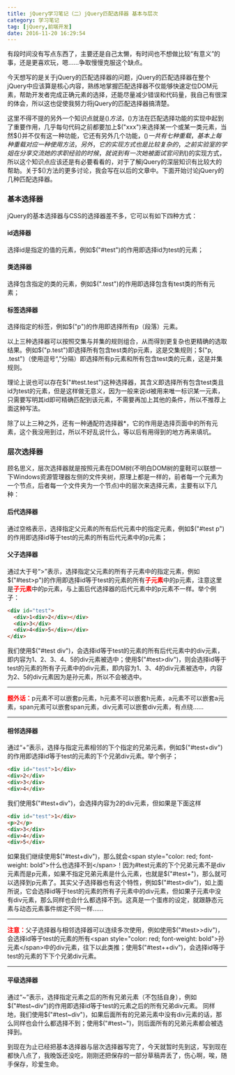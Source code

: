 ```yaml
---
title: jQuery学习笔记（二）jQuery匹配选择器 基本与层次
category: 学习笔记
tag: [jQuery,前端开发]
date: 2016-11-20 16:29:54
---
```


有段时间没有写点东西了，主要还是自己太懒，有时间也不想做比较“有意义”的事，还是更喜欢玩，嗯……争取慢慢克服这个缺点。<!--more-->

今天想写的是关于jQuery的匹配选择器的问题，jQuery的匹配选择器在整个jQuery中应该算是核心内容，熟练地掌握匹配选择器不仅能够快速定位DOM元素，帮助开发者完成正确元素的选择，还能尽量减少错误和代码量，我自己有很深的体会，所以这也促使我努力将jQuery的匹配选择器搞清楚。

这里不得不提的另外一个知识点就是$()方法，$()方法在匹配选择功能的实现中起到了重要作用，几乎每句代码之前都要加上$("xxx")来选择某一个或某一类元素，当然$()并不仅有这一种功能，它还有另外几个功能，$()一共有七种重载，基本上每种重载对应一种使用方法，另外，它的实现方式也是比较复杂的，之前实验室的学姐在分享交流她的求职经验的时候，就说到有一次她被面试官问到$()的实现方式，所以这个知识点应该还是有必要看看的，对于了解jQuery的深层知识有比较大的帮助。关于$()方法的更多讨论，我会写在以后的文章中。下面开始讨论jQuery的几种匹配选择器。

### 基本选择器
jQuery的基本选择器与CSS的选择器差不多，它可以有如下四种方式：

#### id选择器
选择id是指定的值的元素，例如$("#test")的作用即选择id为test的元素；
#### 类选择器
选择包含指定的类的元素，例如$(".test")的作用即选择包含有test类的所有元素；
#### 标签选择器
选择指定的标签，例如$("p")的作用即选择所有p（段落）元素。

以上三种选择器可以按照交集与并集的规则组合，从而得到更复杂也更精确的选取结果。例如$("p.test")即选择所有包含test类的p元素，这是交集规则；$("p, .test")（使用逗号“,”分隔）即选择所有p元素和所有包含test类的元素，这是并集规则。

理论上说也可以存在$("#test.test")这种选择器，其含义即选择所有包含test类且id为test的元素，但是这样做无意义，因为一般来说id被用来唯一标识某一元素，只需要写明其id即可精确匹配到该元素，不需要再加上其他的条件，所以不推荐上面这种写法。

除了以上三种之外，还有一种通配符选择器*，它的作用是选择页面中的所有元素，这个我没用到过，所以不好乱说什么，等以后有用得到的地方再来填坑。

### 层次选择器
顾名思义，层次选择器就是按照元素在DOM树(不明白DOM树的童鞋可以联想一下Windows资源管理器左侧的文件夹树，原理上都是一样的，前者每一个元素为一个节点，后者每一个文件夹为一个节点)中的层次来选择元素，主要有以下几种：

#### 后代选择器
通过空格表示，选择指定父元素的所有后代元素中的指定元素，例如$("#test p")的作用即选择id等于test的元素的所有后代元素中的p元素；
#### 父子选择器
通过大于号“>”表示，选择指定父元素的所有子元素中的指定元素，例如$("#test>p")的作用即选择id等于test的元素的所有<span style="color: red; font-weight: bold">子元素</span>中的p元素，注意这里是<span style="color: red; font-weight: bold">子元素</span>中的p元素，与上面后代选择器的后代元素中的p元素不一样。举个例子：
``` html
<div id="test">
  <div>1<div>2</div></div>
  <div>3</div>
  <div>4<div>5</div></div>
</div>
```
我们使用$("#test div")，会选择id等于test的元素的所有后代元素中的div元素，即内容为1、2、3、4、5的div元素被选中；使用$("#test>div")，则会选择id等于test的元素的所有子元素中的div元素，即内容为1、3、4的div元素被选中，内容为2、5的div元素因为是孙元素，所以不会被选中。
___
<span style="color: red; font-weight: bold">题外话：</span>p元素不可以嵌套p元素，h元素不可以嵌套h元素，a元素不可以嵌套a元素，span元素可以嵌套span元素，div元素可以嵌套div元素，有点绕……
___
#### 相邻选择器
通过“+”表示，选择与指定元素相邻的下个指定的兄弟元素，例如$("#test+div")的作用即选择id等于test的元素的下个兄弟div元素。举个例子；
``` html
<div id="test">1</div>
<div>2</div>
<div>3</div>
<div>4</div>
```
我们使用$("#test+div")，会选择内容为2的div元素，但如果是下面这样
``` html
<div id="test">1</div>
<p>2</p>
<div>3</div>
<div>4</div>
<div>5</div>
```
如果我们继续使用$("#test+div")，那么就会<span style="color: red; font-weight: bold">什么也选择不到</span>！因为#test元素的下个兄弟元素不是div元素而是p元素，如果不指定兄弟元素是什么元素，也就是$("#test+")，那么就可以选择到p元素了。其实父子选择器也有这个特性，例如$("#test>div")，如上面所说，它会选择id等于test的元素的所有子元素中的div元素，但如果子元素中没有div元素，那么同样也会什么都选择不到。这真是一个蛋疼的设定，就跟静态元素与动态元素事件绑定不同一样……
___
<span style="color: red; font-weight: bold">注意：</span>父子选择器与相邻选择器可以连续多次使用，例如使用$("#test>>div")，会选择id等于test的元素的所有<span style="color: red; font-weight: bold">孙元素</span>中的div元素，往下以此类推；使用$("#test++div")，会选择id等于test的元素的下下个兄弟div元素。
___
#### 平级选择器
通过“~”表示，选择指定元素之后的所有兄弟元素（不包括自身），例如$("#test~div")的作用即选择id等于test的元素之后的所有兄弟div元素。
同样地，我们使用$("#test~div")，如果后面所有的兄弟元素中没有div元素的话，那么同样也会什么都选择不到；使用$("#test~")，则后面所有的兄弟元素都会被选择到。

到现在为止已经把基本选择器与层次选择器写完了，今天就暂时先到这，写到现在都快八点了，我晚饭还没吃，刚刚还把保存的一部分草稿弄丢了，伤心啊，唉，随手保存，珍爱生命。